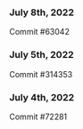 ### July 8th, 2022

Commit #63042

### July 5th, 2022

Commit #314353


### July 4th, 2022

Commit #72281
